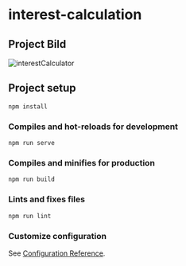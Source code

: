 # interest-calculation

## Project Bild
![interestCalculator](https://user-images.githubusercontent.com/20185815/112718887-293e9b80-8ef6-11eb-99f2-44e29a63dca6.png)



## Project setup
```
npm install
```

### Compiles and hot-reloads for development
```
npm run serve
```

### Compiles and minifies for production
```
npm run build
```

### Lints and fixes files
```
npm run lint
```

### Customize configuration
See [Configuration Reference](https://cli.vuejs.org/config/).
